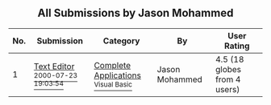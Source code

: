﻿<div align="center">

## All Submissions by Jason Mohammed

</div>

No.  | Submission | Category | By   | User Rating
---- | ---------- | -------- | ---- | -----------
1 | [Text Editor<br /><sup>2000-07-23 19:03:54</sup>](https://github.com/Planet-Source-Code/jason-mohammed-text-editor__1-9995) | [Complete Applications<br /><sup>Visual Basic</sup>](../ByCategory/complete-applications__1-27.md) | Jason Mohammed | 4.5 (18 globes from 4 users)
